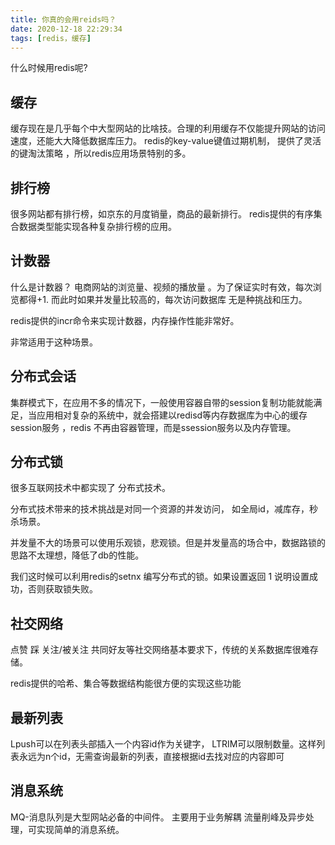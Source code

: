 ```yaml
---
title: 你真的会用reids吗？
date: 2020-12-18 22:29:34
tags: [redis，缓存] 
---
```


什么时候用redis呢?
## 缓存

缓存现在是几乎每个中大型网站的比啥技。合理的利用缓存不仅能提升网站的访问速度，还能大大降低数据库压力。 redis的key-value键值过期机制， 提供了灵活的键淘汰策略 ，所以redis应用场景特别的多。

## 排行榜

很多网站都有排行榜，如京东的月度销量，商品的最新排行。 redis提供的有序集合数据类型能实现各种复杂排行榜的应用。 


## 计数器
什么是计数器？
电商网站的浏览量、视频的播放量 。为了保证实时有效，每次浏览都得+1. 而此时如果并发量比较高的，每次访问数据库 无是种挑战和压力。

redis提供的incr命令来实现计数器，内存操作性能非常好。

非常适用于这种场景。

## 分布式会话

集群模式下，在应用不多的情况下，一般使用容器自带的session复制功能就能满足，当应用相对复杂的系统中，就会搭建以redisd等内存数据库为中心的缓存session服务 ，redis 不再由容器管理，而是ssession服务以及内存管理。

## 分布式锁



很多互联网技术中都实现了 分布式技术。

分布式技术带来的技术挑战是对同一个资源的并发访问， 如全局id，减库存，秒杀场景。

并发量不大的场景可以使用乐观锁，悲观锁。但是并发量高的场合中，数据路锁的思路不太理想，降低了db的性能。

我们这时候可以利用redis的setnx 编写分布式的锁。如果设置返回 1 说明设置成功，否则获取锁失败。

## 社交网络

点赞 踩 关注/被关注 共同好友等社交网络基本要求下，传统的关系数据库很难存储。 

redis提供的哈希、集合等数据结构能很方便的实现这些功能

## 最新列表

Lpush可以在列表头部插入一个内容id作为关键字， LTRIM可以限制数量。这样列表永远为n个id，无需查询最新的列表，直接根据id去找对应的内容即可

## 消息系统

MQ-消息队列是大型网站必备的中间件。 主要用于业务解耦 流量削峰及异步处理，可实现简单的消息系统。





